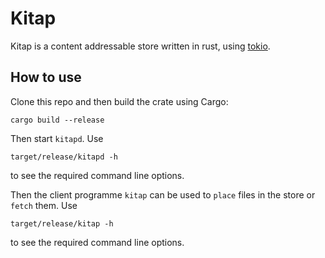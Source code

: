 # Kitap

Kitap is a content addressable store written in rust, using [tokio](https://tokio.rs/).


## How to use

Clone this repo and then build the crate using Cargo:

    cargo build --release

Then start `kitapd`. Use 

    target/release/kitapd -h

to see the required command line options.

Then the client programme  `kitap` can be used to `place` files in the store or `fetch` them. Use

    target/release/kitap -h
    
to see the required command line options.
